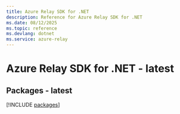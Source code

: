 ```yaml
---
title: Azure Relay SDK for .NET
description: Reference for Azure Relay SDK for .NET
ms.date: 08/12/2025
ms.topic: reference
ms.devlang: dotnet
ms.service: azure-relay
---
```

# Azure Relay SDK for .NET - latest
## Packages - latest
[!INCLUDE [packages](relay-index.md)]